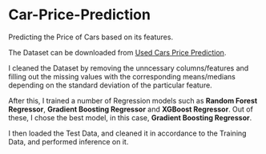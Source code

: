 # Car-Price-Prediction
Predicting the Price of Cars based on its features.

The Dataset can be downloaded from [Used Cars Price Prediction](https://www.kaggle.com/avikasliwal/used-cars-price-prediction/download).

I cleaned the Dataset by removing the unncessary columns/features and filling out the missing values with the corresponding means/medians depending on the standard deviation of the particular feature. 

After this, I trained a number of Regression models such as **Random Forest Regressor**, **Gradient Boosting Regressor** and **XGBoost Regressor**.
Out of these, I chose the best model, in this case, **Gradient Boosting Regressor**.

I then loaded the Test Data, and cleaned it in accordance to the Training Data, and performed inference on it.
